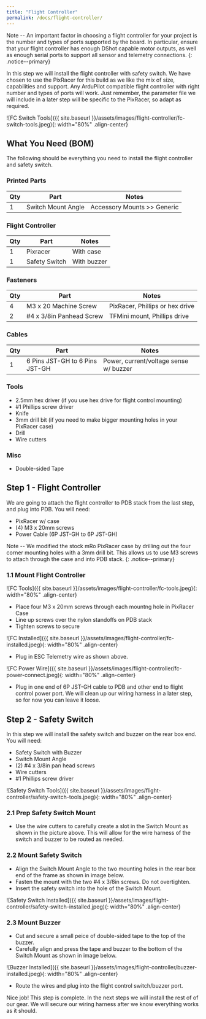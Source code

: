 ```yaml
---
title: "Flight Controller"
permalink: /docs/flight-controller/
---
```

Note -- An important factor in choosing a flight controller for your project is the number and types of ports supported by the board.  In particular, ensure that your flight controller has enough DShot capable motor outputs, as well as enough serial ports to support all sensor and telemetry connections. 
{: .notice--primary}

In this step we will install the flight controller with safety switch.  We have chosen to use the PixRacer for this build as we like the mix of size, capabilities and support.  Any ArduPilot compatible flight controller with right number and types of ports will work.  Just remember, the parameter file we will include in a later step will be specific to the PixRacer, so adapt as required.

![FC Switch Tools]({{ site.baseurl }}/assets/images/flight-controller/fc-switch-tools.jpeg){: width="80%" .align-center}

## What You Need (BOM)
The following should be everything you need to install the flight controller and safety switch.  

### Printed Parts

Qty | Part | Notes 
---|---|---
1 | Switch Mount Angle | Accessory Mounts >> Generic

### Flight Controller

Qty | Part | Notes 
---|---|---
1 | Pixracer | With case
1 | Safety Switch | With buzzer

### Fasteners

Qty | Part | Notes 
---|---|---
4 | M3 x 20 Machine Screw | PixRacer, Phillips or hex drive
2 | #4 x 3/8in Panhead Screw | TFMini mount, Phillips drive  

### Cables

Qty | Part | Notes 
---|---|---
1 | 6 Pins JST-GH to 6 Pins JST-GH | Power, current/voltage sense w/ buzzer

### Tools
- 2.5mm hex driver (if you use hex drive for flight control mounting)
- #1 Phillips screw driver
- Knife
- 3mm drill bit (if you need to make bigger mounting holes in your PixRacer case)
- Drill 
- Wire cutters

### Misc
- Double-sided Tape

## Step 1 - Flight Controller

We are going to attach the flight controller to PDB stack from the last step, and plug into PDB.  You will need:

- PixRacer w/ case
- (4) M3 x 20mm screws
- Power Cable (6P JST-GH to 6P JST-GH) 

Note -- We modified the stock mRo PixRacer case by drilling out the four corner mounting holes with a 3mm drill bit.  This allows us to use M3 screws to attach through the case and into PDB stack.
{: .notice--primary}

### 1.1 Mount Flight Controller
![FC Tools]({{ site.baseurl }}/assets/images/flight-controller/fc-tools.jpeg){: width="80%" .align-center}

- Place four M3 x 20mm screws through each mountng hole in PixRacer Case
- Line up screws over the nylon standoffs on PDB stack
- Tighten screws to secure

![FC Installed]({{ site.baseurl }}/assets/images/flight-controller/fc-installed.jpeg){: width="80%" .align-center}

- Plug in ESC Telemetry wire as shown above.

![FC Power Wire]({{ site.baseurl }}/assets/images/flight-controller/fc-power-connect.jpeg){: width="80%" .align-center}

- Plug in one end of 6P JST-GH cable to PDB and other end to flight control power port.  We will clean up our wiring harness in a later step, so for now you can leave it loose.

## Step 2 - Safety Switch

In this step we will install the safety switch and buzzer on the rear box end.  You will need:

- Safety Switch with Buzzer
- Switch Mount Angle
- (2) #4 x 3/8in pan head screws
- Wire cutters
- #1 Phillips screw driver

![Safety Switch Tools]({{ site.baseurl }}/assets/images/flight-controller/safety-switch-tools.jpeg){: width="80%" .align-center}

### 2.1 Prep Safety Switch Mount 

- Use the wire cutters to carefully create a slot in the Switch Mount as shown in the picture above.  This will allow for the wire harness of the switch and buzzer to be routed as needed.

### 2.2 Mount Safety Switch

- Align the Switch Mount Angle to the two mounting holes in the rear box end of the frame as shown in image below.
- Fasten the mount with the two #4 x 3/8in screws.  Do not overtighten.
- Insert the safety switch into the hole of the Switch Mount.

![Safety Switch Installed]({{ site.baseurl }}/assets/images/flight-controller/safety-switch-installed.jpeg){: width="80%" .align-center}

### 2.3 Mount Buzzer

- Cut and secure a small peice of double-sided tape to the top of the buzzer.
- Carefully align and press the tape and buzzer to the bottom of the Switch Mount as shown in image below.

![Buzzer Installed]({{ site.baseurl }}/assets/images/flight-controller/buzzer-installed.jpeg){: width="80%" .align-center}

- Route the wires and plug into the flight control switch/buzzer port.

Nice job!  This step is complete.  In the next steps we will install the rest of of our gear.  We will secure our wiring harness after we know everything works as it should.

